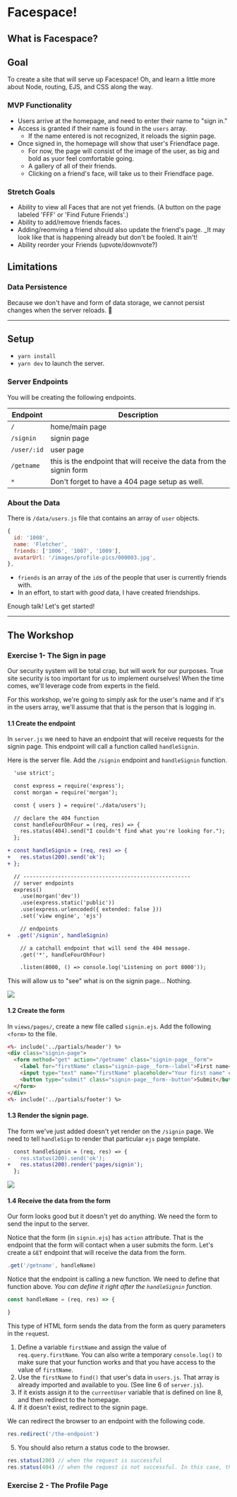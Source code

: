 # Facespace!

## What is Facespace?

## Goal

To create a site that will serve up Facespace! Oh, and learn a little more about Node, routing, EJS, and CSS along the way.

### MVP Functionality

- Users arrive at the homepage, and need to enter their name to "sign in."
- Access is granted if their name is found in the `users` array.
  - If the name entered is not recognized, it reloads the signin page.
- Once signed in, the homepage will show that user's Friendface page.
  - For now, the page will consist of the image of the user, as big and bold as yuor feel comfortable going.
  - A gallery of all of their friends.
  - Clicking on a friend's face, will take us to their Friendface page.

### Stretch Goals

- Ability to view all Faces that are not yet friends. (A button on the page labeled 'FFF' or 'Find Future Friends'.)
- Ability to add/remove friends faces.
- Adding/reomving a friend should also update the friend's page. \_It may look like that is happening already but don't be fooled. It ain't!
- Ability reorder your Friends (upvote/downvote?)

## Limitations

### Data Persistence

Because we don't have and form of data storage, we cannot persist changes when the server reloads. 🤔

---

## Setup

- `yarn install`
- `yarn dev` to launch the server.

### Server Endpoints

You will be creating the following endpoints.

| Endpoint    | Description                                                           |
| ----------- | --------------------------------------------------------------------- |
| `/`         | home/main page                                                        |
| `/signin`   | signin page                                                           |
| `/user/:id` | user page                                                             |
| `/getname`  | this is the endpoint that will receive the data from the signin form |
| `*`         | Don't forget to have a 404 page setup as well.                        |

### About the Data

There is `/data/users.js` file that contains an array of `user` objects.

```js
{
  id: '1008',
  name: 'Fletcher',
  friends: ['1006', '1007', '1009'],
  avatarUrl: '/images/profile-pics/000003.jpg',
},
```

- `friends` is an array of the `id`s of the people that user is currently friends with.
- In an effort, to start with _good_ data, I have created friendships.

Enough talk! Let's get started!

---

## The Workshop

### Exercise 1- The Sign in page

Our security system will be total crap, but will work for our purposes. True site security is too important for us to implement ourselves! When the time comes, we'll leverage code from experts in the field.

For this workshop, we're going to simply ask for the user's name and if it's in the users array, we'll assume that that is the person that is logging in.

#### 1.1 Create the endpoint

In `server.js` we need to have an endpoint that will receive requests for the signin page. This endpoint will call a function called `handleSignin`.

Here is the server file. Add the `/signin` endpoint and `handleSignin` function.

```diff
  'use strict';

  const express = require('express');
  const morgan = require('morgan');

  const { users } = require('./data/users');

  // declare the 404 function
  const handleFourOhFour = (req, res) => {
    res.status(404).send("I couldn't find what you're looking for.");
  };

+ const handleSignin = (req, res) => {
+   res.status(200).send('ok');
+ };

  // -----------------------------------------------------
  // server endpoints
  express()
    .use(morgan('dev'))
    .use(express.static('public'))
    .use(express.urlencoded({ extended: false }))
    .set('view engine', 'ejs')

    // endpoints
+  .get('/signin', handleSignin)

    // a catchall endpoint that will send the 404 message.
    .get('*', handleFourOhFour)

    .listen(8000, () => console.log('Listening on port 8000'));
```

This will allow us to "see" what is on the signin page... Nothing.

<img src="./__lecture/assets/signin_1.png" />

#### 1.2 Create the form

In `views/pages/`, create a new file called `signin.ejs`. Add the following `<form>` to the file.

```html
<%- include('../partials/header') %>
<div class="signin-page">
  <form method="get" action="/getname" class="signin-page__form">
    <label for="firstName" class="signin-page__form--label">First name</label>
    <input type="text" name="firstName" placeholder="Your first name" class="signin-page__form--input" />
    <button type="submit" class="signin-page__form--button">Submit</button>
  </form>
</div>
<%- include('../partials/footer') %>
```

#### 1.3 Render the signin page.

The form we've just added doesn't yet render on the `/signin` page. We need to tell `handleSign` to render that particular `ejs` page template.

```diff
  const handleSignin = (req, res) => {
-   res.status(200).send('ok');
+   res.status(200).render('pages/signin');
  };
```

<img src="./__lecture/assets/signin_2.png" />

#### 1.4 Receive the data from the form

Our form looks good but it doesn't yet do anything. We need the form to send the input to the server.

Notice that the form (in `signin.ejs`) has `action` attribute. That is the endpoint that the form will contact when a user submits the form. Let's create a `GET` endpoint that will receive the data from the form.

```js
.get('/getname', handleName)
````

Notice that the endpoint is calling a new function. We need to define that function above. _You can define it right after the `handleSignin` function._

```js
const handleName = (req, res) => {

}
```

This type of HTML form sends the data from the form as query parameters in the `req`uest.

1. Define a variable `firstName` and assign the value of `req.query.firstName`. You can also write a temporary `console.log()` to make sure that your function works and that you have access to the value of `firstName`.
2. Use the `firstName` to `find()` that user's data in `users.js`. That array is already imported and available to you. (See line 6 of `server.js`). 
3. If it exists assign it to the `currentUser` variable that is defined on line 8, and then redirect to the homepage.
4. If it doesn't exist, redirect to the signin page.

We can redirect the browser to an endpoint with the following code.

```js
res.redirect('/the-endpoint')
```

5. You should also return a status code to the browser.

```js
res.status(200) // when the request is successful
res.status(404) // when the request is not successful. In this case, the user was not found.
```

### Exercise 2 - The Profile Page

